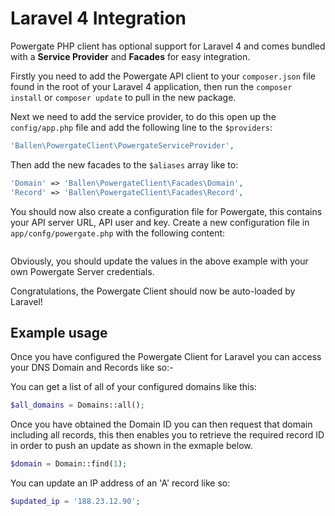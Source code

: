 # Laravel 4 Integration

Powergate PHP client has optional support for Laravel 4 and comes bundled with a **Service Provider** and **Facades** for easy integration.

Firstly you need to add the Powergate API client to your `composer.json` file found in the root of your Laravel 4 application, then run the `composer install` or `composer update` to pull in the new package.

 Next we need to add the service provider, to do this open up the `config/app.php` file and add the following line to the `$providers`:

```php
'Ballen\PowergateClient\PowergateServiceProvider',
```

Then add the new facades to the `$aliases` array like to:

```php
'Domain' => 'Ballen\PowergateClient\Facades\Domain',
'Record' => 'Ballen\PowergateClient\Facades\Record',
```

You should now also create a configuration file for Powergate, this contains your API server URL, API user and key. Create a new configuration file in `app/confg/powergate.php` with the following content:

```php

```

Obviously, you should update the values in the above example with your own Powergate Server credentials.

Congratulations, the Powergate Client should now be auto-loaded by Laravel!

## Example usage

Once you have configured the Powergate Client for Laravel you can access your DNS Domain and Records like so:-

You can get a list of all of your configured domains like this:

```php
$all_domains = Domains::all();
```

Once you have obtained the Domain ID you can then request that domain including all records, this then enables you to retrieve the required record ID in order to push an update as shown in the exmaple below.

```php
$domain = Domain::find(1);

```

You can update an IP address of an 'A' record like so:

```php
$updated_ip = '188.23.12.90';



```